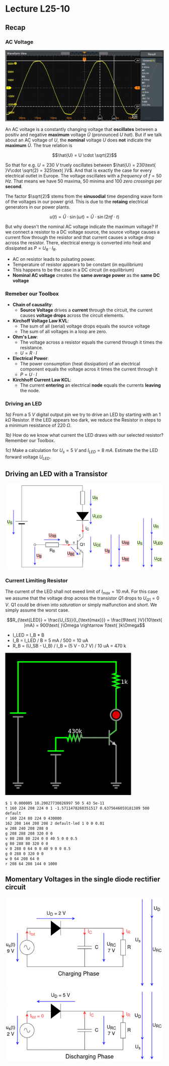 # Lecture L25-10

## Recap
### AC Voltage
![AC Voltae Capture](./assets/AC-Voltage-Capture.png)

An AC voltage is a constantly changing voltage that **oscillates** between a positiv and negative **maximum** voltage $\hat{U}$ (pronounced *U hat*). But if we talk about an AC voltage of $U$, the **nominal** voltage $U$ does **not** indicate the **maximum** $\hat{U}$. The true relation is 

```math
\hat{U} = U \cdot \sqrt{2}
```

So that for e.g. $U = 230\text{ }V$ truely oscillates between $\hat{U} =  230\text{ }V\cdot \sqrt{2} = 325\text{ }V$. And that is exactly the case for every electrical outlet in Europe. The voltage oscillates with a *frequency* of $f = 50\text{ }Hz$. That means we have 50 maxima, 50 minima and 100 *zero crossings* per **second**.

The factor $\sqrt{2}$ stems from the **sinusodial** time depending wave form of the voltages in our power grid. This is due to the **rotaing** electrical generators in our power plants.

```math
u(t) = \hat{U} \cdot \sin(\omega t) = \hat{U} \cdot \sin(2 \pi f\cdot t)
```

But why doesn't the nominal AC voltage indicate the maximum voltage? If we connect a resistor to a DC voltage source, the source voltage causes a current flow through the resistor and that current causes a voltage drop across the resistor. There, electrical energy is converted into heat and dissipated as $P = U_{R}\cdot I_{R}$.

* AC on resistor leads to pulsating power.
* Temperature of resistor appears to be constant (in equilibrium)
* This happens to be the case in a DC circuit (in equilibrium)
* **Nominal AC voltage** creates the **same average power** as the **same DC voltage**

### Remeber our Toolbox
* **Chain of causality**:
  * **Source Voltage** drives a **current** through the circuit, the current causes **voltage drops** across the circuit elements.
* **Kirchoff Voltage Law KVL**:
  * The sum of all (serial) voltage drops equals the source voltage
  * The sum of all voltages in a loop are zero.
* **Ohm's Law**:
  * The voltage across a resistor equals the currend through it times the resistance.
  * $U = R\cdot I$
* **Electrical Power**:
  * The power consumption (heat dissipation) of an electrical component equals the voltage acros it times the current through it
   * $P = U\cdot I$
* **Kirchhoff Current Law KCL**:
  * The current **entering** an electrical **node** equals the currents **leaving** the node.

### Driving an LED
*1a)* From a $5\text{ }V$ digital output pin we try to drive an LED by starting with an $1\text{ }k\Omega$ Resistor. If the LED appears too dark, we reduce the Resistor in steps to a minimum resistance of $220\text{ }\Omega$.

*1b)* How do we know what current the LED draws with our selected resistor? Remember our Toolbox.

*1c)* Make a calculation for $U_s = 5\text{ }V$ and $I_{LED} = 8\text{ }mA$. Estimate the the LED forward voltage $U_{LED}$.

## Driving an LED with a Transistor
![ACDC](./assets/L25-10-Q1.png)

### Current Limiting Resistor
The current of the LED shall not exeed limit of $I_{max} = 10\text{ }mA$. For this case we assume that the voltage drop across the transistor $Q1$ drops to $U_{Q1} = 0\text{ }V$. Q1 could be driven into *saturation* or simply malfunction and *short*. We simply assume the worst case.

```math
R_{\text{LED}} = \frac{U_{S}}{I_{\text{max}}} = \frac{9\text{ }V}{10\text{ }mA} = 900\text{ }\Omega \rightarrow 1\text{ }k\Omega
```

* I_LED = I_B * B
* I_B = I_LED / B = 5 mA / 500 = 10 uA 
* R_B = (U_SB - U_B) / I_B = (5 V - 0.7 V) / 10 uA = 470 k

![ACDC](./assets/L25-10-simpleQ.png)

```
$ 1 0.000005 10.20027730826997 50 5 43 5e-11
t 160 224 208 224 0 1 -1.5711478260351517 0.6375646059181389 500 default
r 160 224 80 224 0 430000
162 208 144 208 208 2 default-led 1 0 0 0.01
w 208 240 208 288 0
g 208 288 208 320 0 0
v 80 288 80 224 0 0 40 5 0 0 0.5
g 80 288 80 320 0 0
v 0 288 0 64 0 0 40 9 0 0 0.5
g 0 288 0 320 0 0
w 0 64 208 64 0
r 208 64 208 144 0 1000
```

## Momentary Voltages in the single diode rectifier circuit
![ACDC](./assets/L25-10-chargPhase.png)
![ACDC](./assets/L25-10-DischargPhase.png)